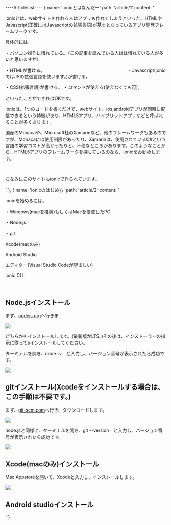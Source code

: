 ----ArticleList----
{
    name: 'ionicとはなんだー'
    path: 'article/1'
    content: '<p>ionicとは、webサイトを作れる人はアプリも作れてしまうといった、HTMLやJavascript(正確にはJavascriptの拡張言語)が基本となっているアプリ開発フレームワークです。</p><p>具体的には、</p><p>・パソコン操作に慣れている。（この記事を読んでいる人はは慣れている人が多いと思いますが）</p><p>・HTMLが書ける。　　　　　　　　　　　　　　　　　　　・Javascript(ionicではJSの拡張言語を使います。)が書ける。</p><p>・CSS(拡張言語)が書ける。                        ・コマンドが使える(使えなくても可)。</p>  <p>といったことができればOKです。</p><p>ionicは、1つのコードを書くだけで、webサイト、ios,androidアプリが同時に配信できるという特徴があり、HTML5アプリ、ハイブリットアプリなどと呼ばれることが多くあります。</p><p>国産のMonacaや、Microsoft社のXamarinなど、他のフレームワークもあるのですが、Monacaには使用制限があったり、Xamarinは、使用されているC#という言語の学習コストが高かったりと、不便なところがあります。このようなことから、HTML5アプリのフレームワークを探しているのなら、ionicをお勧めします。</p><br><p>ちなみにこのサイトもionicで作られています。</p>'
},
{
    name: 'ionicのはじめ方'
    path: 'article/2'
    content: '<p>ionicを始めるには、</p><p>・Windows(macを推奨)もしくはMacを搭載したPC</p><p>・Node.js</p><p>・git</p><p>Xcode(macのみ)</p><p>Android Studio</p> <p>エディター(Visual Studio Codeが望ましい)</p> <p>ionic CLI</p><br><h2>Node.jsインストール</h2><p>まず、<a href="https://nodejs.org/ja/">nodejs.org</a>へ行きま</p><img src="https://github.com/montsp/montsp-me-img/blob/main/nodejs.png?raw=true"><p>どちらかをインストールします。(最新版かLTS。)その後は、インストーラーの指示に従ってsインストールしてください。</p><p>ターミナルを開き、node -v　と入力し、バージョン番号が表示されたら成功です。</p><img src="https://raw.githubusercontent.com/montsp/montsp-me-img/main/node%20-v.png"><br><h2>gitインストール(Xcodeをインストールする場合は、この手順は不要です。)</h2><p>まず、<a href="https://git-scm.com">git-scm.com</a>へ行き、ダウンロードします。</p><img src="https://raw.githubusercontent.com/montsp/montsp-me-img/1599634c2ff92778f4cd499a6b7440bdada02d85/git-scm.png"><p>node.jsと同様に、ターミナルを開き、git --version　と入力し、バージョン番号が表示されたら成功です。</p><img src="https://raw.githubusercontent.com/montsp/montsp-me-img/300cfa595e3ab049eac8b63822a74f69a6eba1cb/git%20--version.png"><br><h2>Xcode(macのみ)インストール</h2><p>Mac Appstoreを開いて、Xcodeと入力し、インストールします。</p><img src="https://raw.githubusercontent.com/montsp/montsp-me-img/6e179dc6de3376b85e7cc0119b89496274cad974/Xcode.png"><br><h2>Android studioインストール</h2><p></p>'
}
